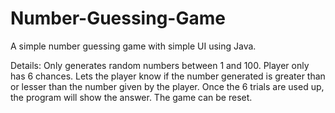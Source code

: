 # Number-Guessing-Game

A simple number guessing game with simple UI using Java. 

Details:
Only generates random numbers between 1 and 100.
Player only has 6 chances.
Lets the player know if the number generated is greater than or lesser than the number given by the player.
Once the 6 trials are used up, the program will show the answer.
The game can be reset.
